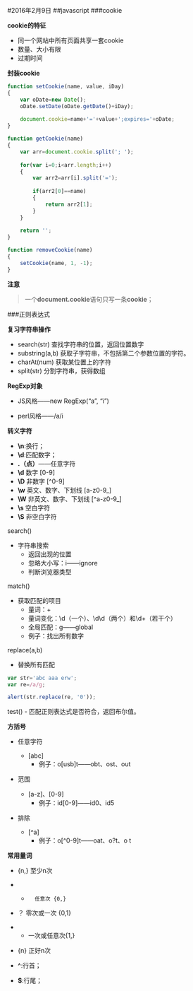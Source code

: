 #2016年2月9日
##javascript
###cookie

**cookie的特征**

 - 同一个网站中所有页面共享一套cookie
 - 数量、大小有限
 - 过期时间

**封装cookie**

```js 
function setCookie(name, value, iDay)
{
    var oDate=new Date();
    oDate.setDate(oDate.getDate()+iDay);
    
    document.cookie=name+'='+value+';expires='+oDate;
}

function getCookie(name)
{
    var arr=document.cookie.split('; ');
    
    for(var i=0;i<arr.length;i++)
    {
        var arr2=arr[i].split('=');
        
        if(arr2[0]==name)
        {
            return arr2[1];
        }
    }
    
    return '';
}

function removeCookie(name)
{
    setCookie(name, 1, -1);
}
```

**注意**

>一个**document.cookie**语句只写一条**cookie**；

###正则表达式

**复习字符串操作**

 - search(str)          查找字符串的位置，返回位置数字
 - substring(a,b)       获取子字符串，不包括第二个参数位置的字符。
 - charAt(num)          获取某位置上的字符
 - split(str)           分割字符串，获得数组

**RegExp对象**

 - JS风格——new RegExp(“a”, “i”)

 - perl风格——/a/i


**转义字符**

 - **\n**:换行；
 - **\d**:匹配数字；
 - **.（点）**——任意字符
 - **\d**  数字               [0-9]
 - **\D**  非数字             [^0-9]
 - **\w**  英文、数字、下划线 [a-z0-9_]
 - **\W**  非英文、数字、下划线 [^a-z0-9_]
 - **\s**  空白字符
 - **\S**  非空白字符



search()
 - 字符串搜索
     - 返回出现的位置
     - 忽略大小写：i——ignore
     - 判断浏览器类型


match()
 - 获取匹配的项目
     - 量词：+
     - 量词变化：\d（一个）、\d\d（两个）和\d+（若干个）
     - 全局匹配：g——global
     - 例子：找出所有数字

replace(a,b)
 - 替换所有匹配

```javascript
var str='abc aaa erw';
var re=/a/g;

alert(str.replace(re, '0'));
```

test()
     - 匹配正则表达式是否符合，返回布尔值。

**方括号**

 - 任意字符
     - [abc]
         - 例子：o[usb]t——obt、ost、out

 - 范围
     - [a-z]、[0-9]
         - 例子：id[0-9]——id0、id5

 - 排除
     - [^a]
         - 例子：o[^0-9]t——oat、o?t、o t


**常用量词**

 - {n,}    至少n次
 - *       任意次 {0,}
 - ？   零次或一次   {0,1}
 - +   一次或任意次{1,}
 - {n} 正好n次


 - **^**:行首；
 - **$**:行尾；